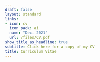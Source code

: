 ```yaml
---
draft: false
layout: standard
links:
- icon: cv
  icon_pack: ai
  name: "Dec. 2021"
  url: /files/CV.pdf
show_title_as_headline: true
subtitle: Click here for a copy of my CV
title: Curriculum Vitae
---
```


